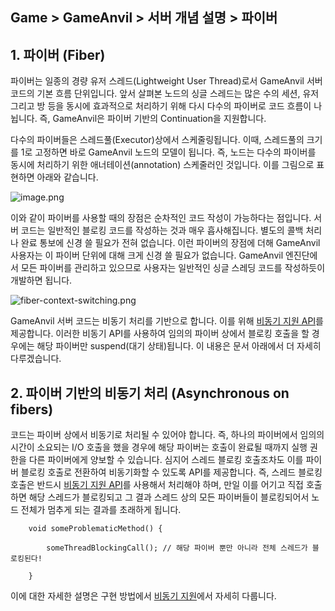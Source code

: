 ## Game > GameAnvil > 서버 개념 설명 > 파이버



## 1. 파이버 (Fiber)

파이버는 일종의 경량 유저 스레드(Lightweight User Thread)로서 GameAnvil 서버 코드의 기본 흐름 단위입니다. 앞서 살펴본 노드의 싱글 스레드는 많은 수의 세션, 유저 그리고 방 등을 동시에 효과적으로 처리하기 위해 다시 다수의 파이버로 코드 흐름이 나뉩니다. 즉, GameAnvil은 파이버 기반의 Continuation을 지원합니다.

다수의 파이버들은 스레드풀(Executor)상에서 스케줄링됩니다. 이때, 스레드풀의 크기를 1로 고정하면 바로 GameAnvil 노드의 모델이 됩니다. 즉, 노드는 다수의 파이버를 동시에 처리하기 위한 애너테이션(annotation) 스케줄러인 것입니다. 이를 그림으로 표현하면 아래와 같습니다.

![image.png](https://static.toastoven.net/prod_gameanvil/images/FiberConcept.png)

이와 같이 파이버를 사용할 때의 장점은 순차적인 코드 작성이 가능하다는 점입니다. 서버 코드는 일반적인 블로킹 코드를 작성하는 것과 매우 흡사해집니다. 별도의 콜백 처리나 완료 통보에 신경 쓸 필요가 전혀 없습니다. 이런 파이버의 장점에 더해 GameAnvil 사용자는 이 파이버 단위에 대해 크게 신경 쓸 필요가 없습니다. GameAnvil 엔진단에서 모든 파이버를 관리하고 있으므로 사용자는 일반적인 싱글 스레딩 코드를 작성하듯이 개발하면 됩니다.

![fiber-context-switching.png](https://static.toastoven.net/prod_gameanvil/images/fiber-context-switching.png)

GameAnvil 서버 코드는 비동기 처리를 기반으로 합니다. 이를 위해 [비동기 지원 API](../server-impl/server-impl-10-async)를 제공합니다. 이러한 비동기 API를 사용하여 임의의 파이버 상에서 블로킹 호출을 할 경우에는 해당 파이버만 suspend(대기 상태)됩니다. 이 내용은 문서 아래에서 더 자세히 다루겠습니다.



## 2. 파이버 기반의 비동기 처리 (Asynchronous on fibers)

코드는 파이버 상에서 비동기로 처리될 수 있어야 합니다. 즉, 하나의 파이버에서 임의의 시간이 소요되는 I/O 호출을 했을 경우에 해당 파이버는 호출이 완료될 때까지 실행 권한을 다른 파이버에게 양보할 수 있습니다. 심지어 스레드 블로킹 호출조차도 이를 파이버 블로킹 호출로 전환하여 비동기화할 수 있도록 API를 제공합니다. 즉, 스레드 블로킹 호출은 반드시 [비동기 지원 API](../server-impl/server-impl-10-async)를 사용해서 처리해야 하며, 만일 이를 어기고 직접 호출하면 해당 스레드가 블로킹되고 그 결과 스레드 상의 모든 파이버들이 블로킹되어서 노드 전체가 멈추게 되는 결과를 초래하게 됩니다.

```
    void someProblematicMethod() {

        someThreadBlockingCall(); // 해당 파이버 뿐만 아니라 전체 스레드가 블로킹된다!

    }
```

이에 대한 자세한 설명은 구현 방법에서 [비동기 지원](../server-impl/server-impl-10-async)에서 자세히 다룹니다.

